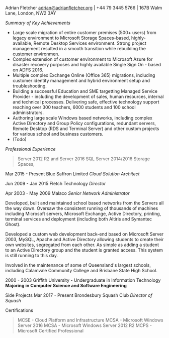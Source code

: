 Adrian Fletcher
adrian@adrianfletcher.org | +44 79 3445 5766 | 167B Walm Lane, London, NW2 3AY

*Summary of Key Achievements*
- Large scale migration of entire customer premises (500+ users) from legacy environment to Microsoft Storage Spaces-based, highly-available, Remote Desktop Services environment. Strong project management resulted in a smooth transition while rebuilding the customer environmen.
- Complex extension of customer environment to Microsoft Azure for disaster recovery purposes and highly available Single Sign On - based on ADFS 2016.
- Multiple complex Exchange Online (Office 365) migrations, including customer identity management and hybrid environment setup and troubleshooting.
- Building a successful Education and SME targetting Managed Service Provider - including the development of sales, human resources, internal and technical processes. Delivering safe, effective technology support reaching over 300 teachers, 6000 students and 100 school administrators.
- Authoring large scale Windows based networks, including complex Active Directory and Group Policy configurations, redundant servers, Remote Desktop (RDS and Terminal Server) and other custom projects for various school and business customers.
- (Todo)

*Professional Experience*

> Server 2012 R2 and Server 2016
> SQL Server 2014/2016
> Storage Spaces,


Mar 2015 - Present		Blue Saffron Limited
*Cloud Solution Architect*



Jun 2009 - Jan 2015		Fletch Technology
*Director*



Apr 2003 - May 2009		Malaco
*Senior Network Administrator*

Developed, built and maintained school based networks from the Servers all the way down. Oversaw the consistent running of thousands of machines including Microsoft servers, Microsoft Exchange, Active Directory, printing, terminal services and deployment (including both Altiris and Symantec Ghost).

Developed a custom web development back-end based on Microsoft Server 2003, MySQL, Apache and Active Directory allowing students to create their own websites, segregated from each other. As simple as adding a student to an Active Directory group and the student is granted access. This system is still running to this day.

Involved in the maintenance of some of Queensland's largest schools, including Calamvale Community College and Brisbane State High School.

2000 - 2003				Griffith University - Undergraduate in Information Technology
**Majoring in Computer Science and Software Engineering**

Side Projects
Mar 2017 - Present		Brondesbury Squash Club
*Director of Squash*

Certifications
> MCSE - Cloud Platform and Infrastructure
> MCSA - Microsoft Windows Server 2016
> MCSA - Microsoft Windows Server 2012 R2
> MCPS - Microsoft Certified Professional
